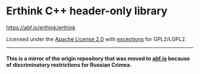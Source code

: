 <!-- Required extensions: pymdownx.betterem, pymdownx.tilde, pymdownx.emoji, pymdownx.tasklist, pymdownx.superfences -->

Erthink C++ header-only library
===============================

https://abf.io/erthink/erthink

Licensed under the [Apache License 2.0](http://www.apache.org/licenses/LICENSE-2.0)
with [exceptions](https://abf.io/erthink/erthink/blob/master/NOTICE) for GPL2/LGPL2.

--------------------------------------------------------------------------------

#### This is a mirror of the origin repository that was moved to [abf.io](https://abf.io/erthink/) because of discriminatory restrictions for Russian Crimea.
